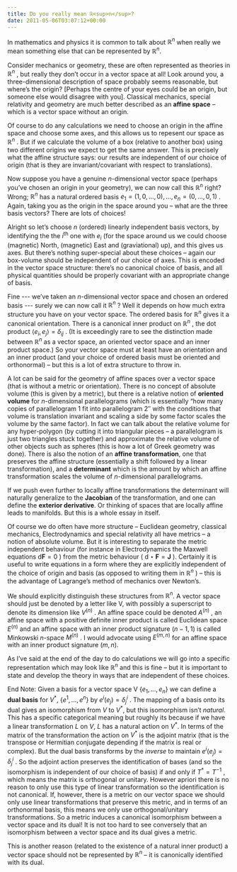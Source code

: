 ```yaml
---
title: Do you really mean ℝ<sup>n</sup>?
date: 2011-05-06T03:07:12+00:00
---
```



In mathematics and physics it is common to talk about  $\mathbb{R}^n$  when really we mean something else that can be represented by  $\mathbb{R}^n$.


Consider mechanics or geometry, these are often represented as theories in  $\mathbb{R}^n$ , but really they don’t occur in a vector space at all! Look around you, a three-dimensional description of space probably seems reasonable, but where’s the origin? [Perhaps the centre of your eyes could be an origin, but someone else would disagree with you]. Classical mechanics, special relativity and geometry are much better described as an **affine space** – which is a vector space without an origin.


<!--more-->


Of course to do any calculations we need to choose an origin in the affine space and choose some axes, and this allows us to repesent our space as  $\mathbb{R}^n$ . But if we calculate the volume of a box (relative to another box) using two different origins we expect to get the same answer. This is precisely what the affine structure says: our results are independent of our choice of origin (that is they are invariant/covariant with respect to translations).


Now suppose you have a genuine $n$-dimensional vector space (perhaps you’ve chosen an origin in your geometry), we can now call this  $\mathbb{R}^n$  right? Wrong;  $\mathbb{R}^n$  has a natural ordered basis  $e_1=(1,0,\ldots,0), \ldots, e_n=(0,\ldots,0,1)$ . Again, taking you as the origin in the space around you – what are the three basis vectors? There are lots of choices!


Alright so let’s choose $n$ (ordered) linearly independent basis vectors, by identifying the the $i^\mathrm{th}$ one with  $e_i$  (for the space around us we could choose (magnetic) North, (magnetic) East and (graviational) up), and this gives us axes. But there’s nothing super-special about these choices – again our box-volume should be independent of our choice of axes. This is encoded in the vector space structure: there’s no canonical choice of basis, and all physical quantities should be properly covariant with an appropriate change of basis.


Fine --- we’ve taken an $n$-dimensional vector space and chosen an ordered basis --- surely we can now call it  $\mathbb{R}^n$ ? Well it depends on how much extra structure you have on your vector space. The ordered basis for  $\mathbb{R}^n$  gives it a canonical orientation. There is a canonical inner product on  $\mathbb{R}^n$ , the dot product  $\langle e_i, e_j \rangle = \delta_{ij}$ . (It is exceedingly rare to see the distinction made between  $\mathbb{R}^n$  as a vector space, an oriented vector space and an inner product space.) So your vector space must at least have an orientation and an inner product (and your choice of ordered basis must be oriented and orthonormal) – but this is a lot of extra structure to throw in.


A lot can be said for the geometry of affine spaces over a vector space (that is without a metric or orientation). There is no concept of absolute volume (this is given by a metric), but there is a relative notion of **oriented volume** for $n$-dimensional parallelograms (which is essentially “how many copies of parallelogram 1 fit into parallelogram 2″ with the conditions that volume is translation invariant and scaling a side by some factor scales the volume by the same factor). In fact we can talk about the relative volume for any hyper-polygon (by cutting it into triangular pieces – a parallelogram is just two triangles stuck together) and approximate the relative volume of other objects such as spheres (this is how a lot of Greek geometry was done). There is also the notion of an **affine transformation**, one that preserves the affine structure (essentially a shift followed by a linear transformation), and a **determinant** which is the amount by which an affine transformation scales the volume of $n$-dimensional parallelograms.


If we push even further to locally affine transformations the determinant will naturally generalize to the **Jacobian** of the transformation, and one can define the **exterior derivative**. Or thinking of spaces that are locally affine leads to manifolds. But this is a whole essay in itself.


Of course we do often have more structure – Euclidean geometry, classical mechanics, Electrodynamics and special relativity all have metrics – a notion of absolute volume. But it is interesting to separate the metric independent behaviour (for instance in Electrodynamics the Maxwell equations  $\mathrm{d} \mathbf{F}=0$ ) from the metric behaviour ( $\mathrm{d} \star \mathbf{F} = \mathbf{J}$ ). Certainly it is useful to write equations in a form where they are explicitly independent of the choice of origin and basis (as opposed to writing them in  $\mathbb{R}^n$ ) – this is the advantage of Lagrange’s method of mechanics over Newton’s.


We should explicitly distinguish these structures from $\mathbb{R}^n$. A vector space should just be denoted by a letter like V, with possibly a superscript to denote its dimension like  $V^{(n)}$ . An affine space could be denoted  $A^{(n)}$ , an affine space with a positive definite inner product is called Euclidean space  $E^{(n)}$  and an affine space with an inner product signature $(n-1,1)$ is called Minkowski $n$-space  $M^{(n)}$ . I would advocate using  $E^{(m,n)}$  for an affine space with an inner product signature $(m,n)$.


As I’ve said at the end of the day to do calculations we will go into a specific representation which may look like  $\mathbb{R}^n$  and this is fine – but it is important to state and develop the theory in ways that are independent of these choices.


End Note: Given a basis for a vector space V  $\{e_1,\ldots,e_n\}$  we can define a **dual basis** for $V^*$,  $\{e^1,\ldots,e^n\}$  by  $e^i(e_j) = \delta^i_j$ . The mapping of a basis onto its dual gives an isomorphism from $V$ to $V^*$, but this isomorphism isn’t *natural*.  This has a specific categorical meaning but roughly its because if we have a linear transformation $L$ on $V$, $L$ has a natural action on $V^*$. In terms of the matrix of the transformation the action on $V^*$ is the adjoint matrix (that is the transpose or Hermitian conjugate depending if the matrix is real or complex). But the dual basis transforms by the *inverse* to maintain  $e^i(e_j) = \delta^i_j$ . So the adjoint action preserves the identification of bases (and so the isomorphism is independent of our choice of basis) if and only if  $T^* = T^{-1}$ , which means the matrix is orthogonal or unitary. However apriori there is no reason to only use this type of linear transformation so the identification is not canonical. If, however, there is a metric on our vector space we should only use linear transformations that preserve this metric, and in terms of an orthonormal basis, this means we only use orthogonal/unitary transformations. So a metric induces a canonical isomorphism between a vector space and its dual! It is not too hard to see conversely that an isomorphism between a vector space and its dual gives a metric.


This is another reason (related to the existence of a natural inner product) a vector space should not be represented by  $\mathbb{R}^n$  – it is canonically identified with its dual.




 
